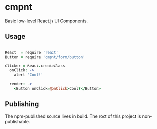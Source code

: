 # cmpnt
Basic low-level React.js UI Components.

## Usage

```coffeescript

React  = require 'react'
Button = require 'cmpnt/form/button'

Clicker = React.createClass
  onClick: ->
    alert 'Cool!'

  render: ->
    <Button onClick=@onClick>Cool?</Button>
```

## Publishing
The npm-published source lives in build. The root of this project is
non-publishable.

